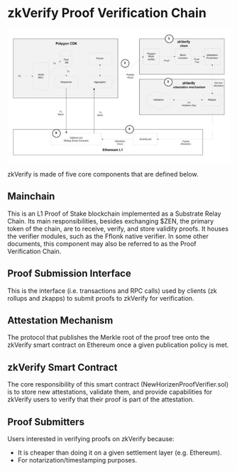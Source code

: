 # zkVerify Proof Verification Chain

![alt_text](./img/zkverifyarch.png)

zkVerify is made of five core components that are defined below.

## Mainchain
This is an L1 Proof of Stake blockchain implemented as a Substrate Relay Chain. Its main responsibilities, besides exchanging $ZEN, the primary token of the chain, are to receive, verify, and store validity proofs.  It houses the verifier modules, such as the Fflonk native verifier.  In some other documents, this component may also be referred to as the Proof Verification Chain.

## Proof Submission Interface
This is the interface (i.e. transactions and RPC calls) used by clients (zk rollups and zkapps) to submit proofs to zkVerify for verification.

## Attestation Mechanism
The protocol that publishes the Merkle root of the proof tree onto the zkVerify smart contract on Ethereum once a given publication policy is met.

## zkVerify Smart Contract
The core responsibility of this smart contract (NewHorizenProofVerifier.sol) is to store new attestations, validate them, and provide capabilities for zkVerify users to verify that their proof is part of the attestation.

## Proof Submitters
Users interested in verifying proofs on zkVerify because:
 - It is cheaper than doing it on a given settlement layer (e.g. Ethereum).
 - For notarization/timestamping purposes.

